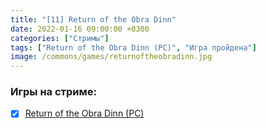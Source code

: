 ```yaml
---
title: "[11] Return of the Obra Dinn"
date: 2022-01-16 09:00:00 +0300
categories: ["Стримы"]
tags: ["Return of the Obra Dinn (PC)", "Игра пройдена"]
image: /commons/games/returnoftheobradinn.jpg
---
```


### Игры на стриме:
+ [x] [Return of the Obra Dinn (PC)](/tags/return-of-the-obra-dinn-pc)

